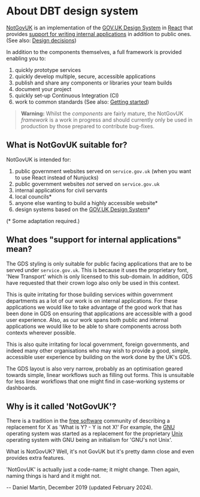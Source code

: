 About DBT design system
=======================

[NotGovUK] is an implementation of the [GOV.UK Design System] in [React]
that provides [support for writing internal applications] in addition to
public ones. (See also: [Design decisions])

In addition to the components themselves, a full framework is provided
enabling you to:
1. quickly prototype services
2. quickly develop multiple, secure, accessible applications
3. publish and share any components or libraries your team builds
4. document your project
5. quickly set-up Continuous Integration (CI)
6. work to common standards
(See also: [Getting started])

> **Warning:** Whilst the _components_ are fairly mature, the NotGovUK
> _framework_ is a work in progress and should currently only be used in
> production by those prepared to contribute bug-fixes.


What is NotGovUK suitable for?
------------------------------

NotGovUK is intended for:
1. public government websites served on `service.gov.uk` (when you want
   to use React instead of Nunjucks)
2. public government websites _not_ served on `service.gov.uk`
3. internal applications for civil servants
4. local councils*
5. anyone else wanting to build a highly accessible website*
6. design systems based on the [GOV.UK Design System]*

(* Some adaptation required.)


What does "support for internal applications" mean?
---------------------------------------------------

The GDS styling is only suitable for public facing applications that
are to be served under `service.gov.uk`. This is because it uses the
proprietary font, 'New Transport' which is only licensed to this
sub-domain. In addition, GDS have requested that their crown logo also
only be used in this context.

This is quite irritating for those building services within government
departments as a lot of our work is on internal applications. For these
applications we would like to take advantage of the good work that has
been done in GDS on ensuring that applications are accessible with a
good user experience. Also, as our work spans both public and internal
applications we would like to be able to share components across both
contexts wherever possible.

This is also quite irritating for local government, foreign governments,
and indeed many other organisations who may wish to provide a good,
simple, accessible user experience by building on the work done by the
UK's GDS.

The GDS layout is also very narrow, probably as an optimisation geared
towards simple, linear workflows such as filling out forms. This is
unsuitable for less linear workflows that one might find in case-working
systems or dashboards.


Why is it called 'NotGovUK'?
----------------------------

There is a tradition in the [free software] community of describing a
replacement for X as 'What is Y? - Y is not X!' For example, the [GNU]
operating system was started as a replacement for the proprietary [Unix]
operating system with GNU being an initialism for 'GNU's not Unix'.

What is NotGovUK? Well, it's not GovUK but it's pretty damn close and
even provides extra features.

'NotGovUK' is actually just a code-name; it might change. Then again,
naming things is hard and it might not.


-- Daniel Martin, December 2019 (updated February 2024).


[NotGovUK]: https://not-gov.uk/
[GOV.UK Design System]: https://design-system.service.gov.uk/
[React]: https://reactjs.org/
[support for writing internal applications]: #what-does-support-for-internal-applications-mean
[Design decisions]: ./design-decisions
[Getting started]: ./get-started
[free software]: https://www.fsf.org/about/what-is-free-software
[GNU]: https://www.gnu.org/
[Unix]: https://en.wikipedia.org/wiki/Unix
